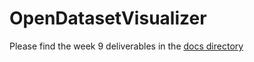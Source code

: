 # OpenDatasetVisualizer

Please find the week 9 deliverables in the [docs directory](https://github.com/csum112/OpenDatasetVisualizer/tree/main/docs)
